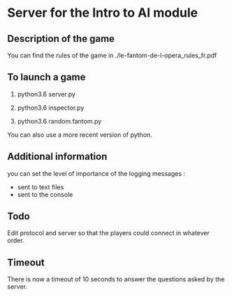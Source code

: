 # Server for the Intro to AI module

## Description of the game

You can find the rules of the game in ./le-fantom-de-l-opera_rules_fr.pdf

## To launch a game

1) python3.6 server.py

2) python3.6 inspector.py

3) python3.6 random.fantom.py

You can also use a more recent version of python.

## Additional information 

you can set the level of importance of the logging messages : 
- sent to text files
- sent to the console

## Todo

Edit protocol and server so that the players could connect in whatever order.

## Timeout

There is now a timeout of 10 seconds to answer the questions asked by the
server.
